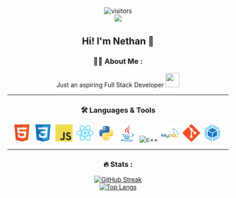 <div align="center">

![visitors](https://visitor-badge.laobi.icu/badge?page_id=${your.username}.${your.repo.id})  
![](https://komarev.com/ghpvc/?username=suix0)

## Hi! I'm Nethan 👋

### 👨‍💻 About Me :
Just an aspiring Full Stack Developer <img src="https://media.giphy.com/media/WUlplcMpOCEmTGBtBW/giphy.gif" width="32" height="32">

<hr>

### 🛠️ Languages & Tools
<div>
  <img src="https://github.com/devicons/devicon/blob/master/icons/html5/html5-original.svg" title="HTML5" alt="HTML" width="40" height="40"/>&nbsp;
  <img src="https://github.com/devicons/devicon/blob/master/icons/css3/css3-original.svg"  title="CSS3" alt="CSS" width="40" height="40"/>&nbsp;
  <img src="https://github.com/devicons/devicon/blob/master/icons/javascript/javascript-original.svg" title="JavaScript" alt="JavaScript" width="40" height="40"/>&nbsp;
  <img src="https://github.com/devicons/devicon/blob/master/icons/react/react-original.svg" title="React" alt="React" width="40" height="40"/>&nbsp;
  <img src="https://github.com/devicons/devicon/blob/master/icons/python/python-original.svg" title="Python" alt="Python" width="40" height="40"/>&nbsp;
  <img src="https://github.com/devicons/devicon/blob/master/icons/java/java-original.svg" title="Java" **alt="Java" width="40" height="40"/>&nbsp;
  <img src="https://cdn.jsdelivr.net/gh/devicons/devicon@latest/icons/cplusplus/cplusplus-original.svg" alt="c++" width="40" height="40"/>&nbsp;
  <img src="https://github.com/devicons/devicon/blob/master/icons/mysql/mysql-original-wordmark.svg" title="MySQL"  alt="MySQL" width="40" height="40"/>&nbsp;
  <img src="https://github.com/devicons/devicon/blob/master/icons/git/git-original.svg" title="Git" **alt="Git" width="40" height="40"/>&nbsp;
  <img src="https://github.com/devicons/devicon/blob/master/icons/webpack/webpack-original.svg" title="Webpack" **alt="Webpack" width="40" height="40"/>&nbsp;
</div>

<hr>

### :fire: Stats :
[![GitHub Streak](https://github-readme-streak-stats.herokuapp.com?user=suix0&theme=dark&border_radius=2.5)](https://git.io/streak-stats)
<br>
[![Top Langs](https://github-readme-stats.vercel.app/api/top-langs/?username=suix0&layout=compact&theme=vision-friendly-dark)](https://github.com/anuraghazra/github-readme-stats)

</div>
